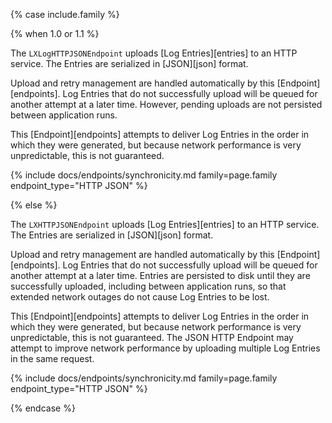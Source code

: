 {% case include.family %}

{% when 1.0 or 1.1 %}


The `LXLogHTTPJSONEndpoint` uploads [Log Entries][entries] to an HTTP service. The Entries are serialized in [JSON][json] format.

Upload and retry management are handled automatically by this [Endpoint][endpoints]. Log Entries that do not successfully upload will be queued for another attempt at a later time. However, pending uploads are not persisted between application runs.

This [Endpoint][endpoints] attempts to deliver Log Entries in the order in which they were generated, but because network performance is very unpredictable, this is not guaranteed.

{% include docs/endpoints/synchronicity.md family=page.family endpoint_type="HTTP JSON" %}


{% else %}


The `LXHTTPJSONEndpoint` uploads [Log Entries][entries] to an HTTP service. The Entries are serialized in [JSON][json] format.

Upload and retry management are handled automatically by this [Endpoint][endpoints]. Log Entries that do not successfully upload will be queued for another attempt at a later time. Entries are persisted to disk until they are successfully uploaded, including between application runs, so that extended network outages do not cause Log Entries to be lost.

This [Endpoint][endpoints] attempts to deliver Log Entries in the order in which they were generated, but because network performance is very unpredictable, this is not guaranteed. The JSON HTTP Endpoint may attempt to improve network performance by uploading multiple Log Entries in the same request.

{% include docs/endpoints/synchronicity.md family=page.family endpoint_type="HTTP JSON" %}


{% endcase %}
